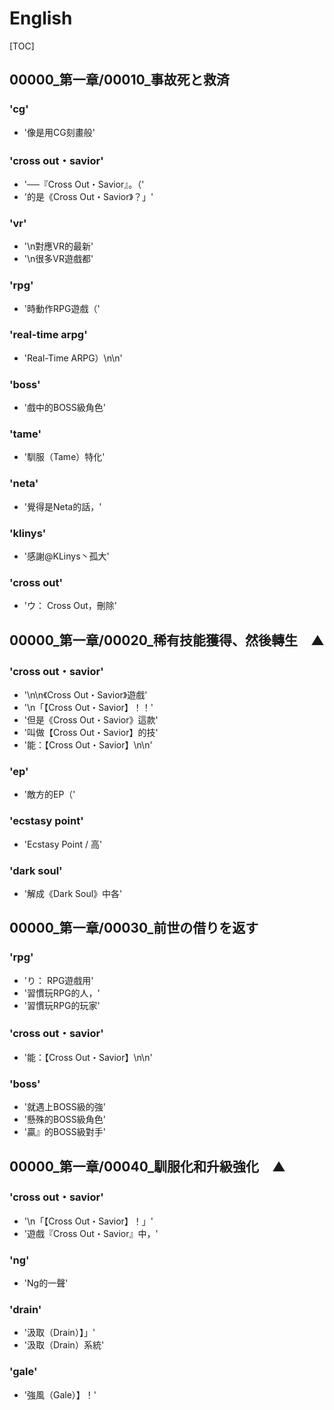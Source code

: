 # English

[TOC]

## 00000_第一章/00010_事故死と救済

### 'cg'

- '像是用CG刻畫般'

### 'cross out・savior'

- '──『Cross Out・Savior』。（'
- '的是《Cross Out・Savior》？」'

### 'vr'

- '\n對應VR的最新'
- '\n很多VR遊戲都'

### 'rpg'

- '時動作RPG遊戲（'

### 'real-time arpg'

- 'Real-Time ARPG）\n\n'

### 'boss'

- '戲中的BOSS級角色'

### 'tame'

- '馴服（Tame）特化'

### 'neta'

- '覺得是Neta的話，'

### 'klinys'

- '感謝@KLinys丶孤大'

### 'cross out'

- 'ウ： Cross Out，刪除'


## 00000_第一章/00020_稀有技能獲得、然後轉生　▲

### 'cross out・savior'

- '\n\n《Cross Out・Savior》遊戲'
- '\n「【Cross Out・Savior】！！'
- '但是《Cross Out・Savior》這款'
- '叫做【Cross Out・Savior】的技'
- '能：【Cross Out・Savior】\n\n'

### 'ep'

- '敵方的EP（'

### 'ecstasy point'

- 'Ecstasy Point / 高'

### 'dark soul'

- '解成《Dark Soul》中各'


## 00000_第一章/00030_前世の借りを返す

### 'rpg'

- 'り： RPG遊戲用'
- '習慣玩RPG的人，'
- '習慣玩RPG的玩家'

### 'cross out・savior'

- '能：【Cross Out・Savior】\n\n'

### 'boss'

- '就遇上BOSS級的強'
- '懸殊的BOSS級角色'
- '贏』的BOSS級對手'


## 00000_第一章/00040_馴服化和升級強化　▲

### 'cross out・savior'

- '\n「【Cross Out・Savior】！」'
- '遊戲『Cross Out・Savior』中，'

### 'ng'

- 'Ng的一聲'

### 'drain'

- '汲取（Drain）】」'
- '汲取（Drain）系統'

### 'gale'

- '強風（Gale）】！'
